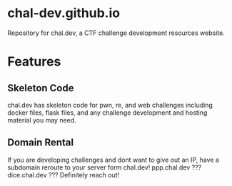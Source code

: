 # chal-dev.github.io
Repository for chal.dev, a CTF challenge development resources website.

# Features
## Skeleton Code
chal.dev has skeleton code for pwn, re, and web challenges including docker files, flask files, and any challenge development and hosting material you may need.

## Domain Rental
If you are developing challenges and dont want to give out an IP, have a subdomain reroute to your server form chal.dev! ppp.chal.dev ??? dice.chal.dev ??? Definitely reach out!
